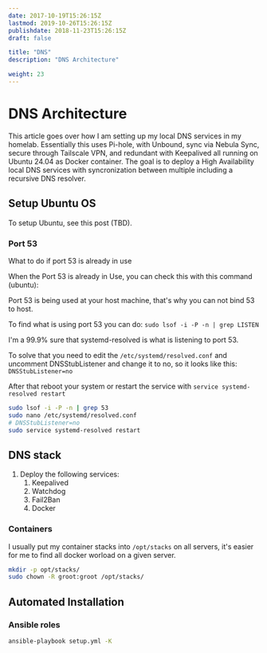 ```yaml
---
date: 2017-10-19T15:26:15Z
lastmod: 2019-10-26T15:26:15Z
publishdate: 2018-11-23T15:26:15Z
draft: false

title: "DNS"
description: "DNS Architecture"

weight: 23
---
```


# DNS Architecture

This article goes over how I am setting up my local DNS services in my homelab.  Essentially this uses Pi-hole, with Unbound, sync via Nebula Sync, secure through Tailscale VPN, and redundant with Keepalived all running on Ubuntu 24.04 as Docker container.  The goal is to deploy a High Availability local DNS services with syncronization between multiple including a recursive DNS resolver.

## Setup Ubuntu OS

To setup Ubuntu, see this post (TBD).
<!-- This should be an Ansible roles. -->

### Port 53

What to do if port 53 is already in use

When the Port 53 is already in Use, you can check this with this command (ubuntu):

Port 53 is being used at your host machine, that's why you can not bind 53 to host.

To find what is using port 53 you can do: `sudo lsof -i -P -n | grep LISTEN`

I'm a 99.9% sure that systemd-resolved is what is listening to port 53.

To solve that you need to edit the `/etc/systemd/resolved.conf` and uncomment DNSStubListener and change it to no, so it looks like this: `DNSStubListener=no`

After that reboot your system or restart the service with `service systemd-resolved restart`

```bash
sudo lsof -i -P -n | grep 53
sudo nano /etc/systemd/resolved.conf
# DNSStubListener=no
sudo service systemd-resolved restart
```

## DNS stack

1. Deploy the following services:
   1. Keepalived
   2. Watchdog
   3. Fail2Ban
   4. Docker

### Containers

I usually put my container stacks into `/opt/stacks` on all servers, it's easier for me to find all docker worload on a given server.

```bash
mkdir -p opt/stacks/
sudo chown -R groot:groot /opt/stacks/
```

## Automated Installation

### Ansible roles

```bash
ansible-playbook setup.yml -K
```
